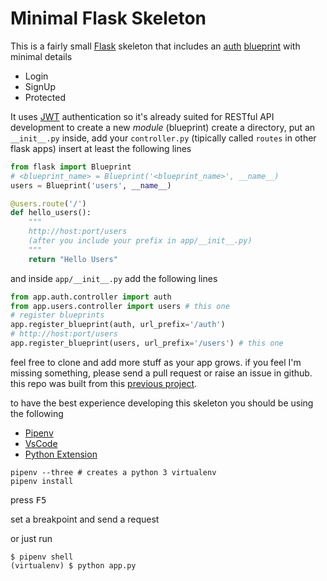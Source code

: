 [Flask]: http://flask.pocoo.org/
[blueprint]: http://flask.pocoo.org/docs/1.0/blueprints/
[JWT]: https://github.com/vimalloc/flask-jwt-extended
[previous project]: https://github.com/AngelMunoz/FlaskBlueprintsDemo
[auth]: https://github.com/AngelMunoz/flask-minimal-skeleton/blob/master/app/auth/controller.py

# Minimal Flask Skeleton
This is a fairly small [Flask] skeleton that includes an [auth] [blueprint] with minimal details

- Login
- SignUp
- Protected

It uses [JWT] authentication so it's already suited for RESTful API development
to create a new *module* (blueprint) create a directory, put an `__init__.py` inside, add your `controller.py` (tipically called `routes` in other flask apps) insert at least the following lines
```py
from flask import Blueprint
# <blueprint_name> = Blueprint('<blueprint_name>', __name__)
users = Blueprint('users', __name__)

@users.route('/')
def hello_users():
    """
    http://host:port/users
    (after you include your prefix in app/__init__.py)
    """
    return "Hello Users"
```
and inside `app/__init__.py` add the following lines
```py
from app.auth.controller import auth
from app.users.controller import users # this one
# register blueprints
app.register_blueprint(auth, url_prefix='/auth')
# http://host:port/users
app.register_blueprint(users, url_prefix='/users') # this one
```

feel free to clone and add more stuff as your app grows.
if you feel I'm missing something, please send a pull request or raise an issue in github.
this repo was built from this [previous project].

to have the best experience developing this skeleton you should be using the following

- [Pipenv](https://github.com/pypa/pipenv)
- [VsCode](https://code.visualstudio.com/)
- [Python Extension](https://marketplace.visualstudio.com/items?itemName=ms-python.python)

```
pipenv --three # creates a python 3 virtualenv
pipenv install
```

press <kbd>F5</kbd>

set a breakpoint and send a request

or just run
```
$ pipenv shell
(virtualenv) $ python app.py
```